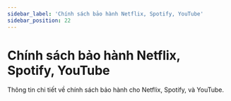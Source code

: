 ```yaml
---
sidebar_label: 'Chính sách bảo hành Netflix, Spotify, YouTube'
sidebar_position: 22
---
```


# Chính sách bảo hành Netflix, Spotify, YouTube

Thông tin chi tiết về chính sách bảo hành cho Netflix, Spotify, và YouTube.